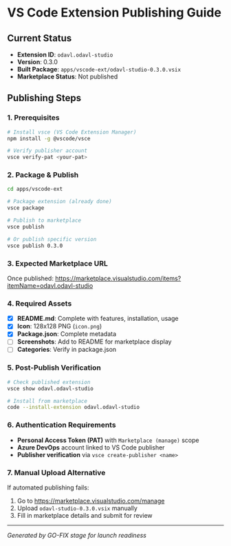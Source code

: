 # VS Code Extension Publishing Guide

## Current Status

- **Extension ID**: `odavl.odavl-studio`
- **Version**: 0.3.0
- **Built Package**: `apps/vscode-ext/odavl-studio-0.3.0.vsix`
- **Marketplace Status**: Not published

## Publishing Steps

### 1. Prerequisites

```bash
# Install vsce (VS Code Extension Manager)
npm install -g @vscode/vsce

# Verify publisher account
vsce verify-pat <your-pat>
```

### 2. Package & Publish

```bash
cd apps/vscode-ext

# Package extension (already done)
vsce package

# Publish to marketplace
vsce publish

# Or publish specific version
vsce publish 0.3.0
```

### 3. Expected Marketplace URL

Once published: https://marketplace.visualstudio.com/items?itemName=odavl.odavl-studio

### 4. Required Assets

- [x] **README.md**: Complete with features, installation, usage
- [x] **Icon**: 128x128 PNG (`icon.png`)
- [x] **Package.json**: Complete metadata
- [ ] **Screenshots**: Add to README for marketplace display
- [ ] **Categories**: Verify in package.json

### 5. Post-Publish Verification

```bash
# Check published extension
vsce show odavl.odavl-studio

# Install from marketplace
code --install-extension odavl.odavl-studio
```

### 6. Authentication Requirements

- **Personal Access Token (PAT)** with `Marketplace (manage)` scope
- **Azure DevOps** account linked to VS Code publisher
- **Publisher verification** via `vsce create-publisher <name>`

### 7. Manual Upload Alternative

If automated publishing fails:

1. Go to https://marketplace.visualstudio.com/manage
2. Upload `odavl-studio-0.3.0.vsix` manually
3. Fill in marketplace details and submit for review

---

_Generated by GO-FIX stage for launch readiness_
